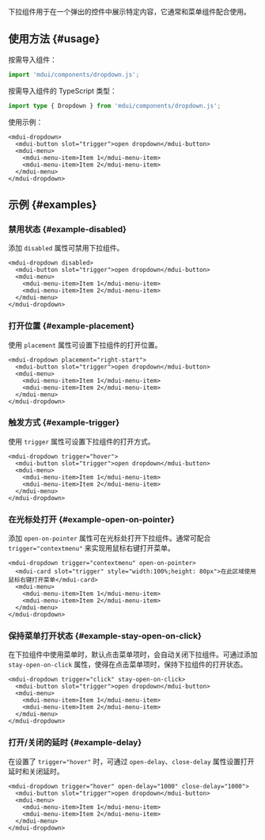 下拉组件用于在一个弹出的控件中展示特定内容，它通常和菜单组件配合使用。

## 使用方法 {#usage}

按需导入组件：

```js
import 'mdui/components/dropdown.js';
```

按需导入组件的 TypeScript 类型：

```ts
import type { Dropdown } from 'mdui/components/dropdown.js';
```

使用示例：

```html,example
<mdui-dropdown>
  <mdui-button slot="trigger">open dropdown</mdui-button>
  <mdui-menu>
    <mdui-menu-item>Item 1</mdui-menu-item>
    <mdui-menu-item>Item 2</mdui-menu-item>
  </mdui-menu>
</mdui-dropdown>
```

## 示例 {#examples}

### 禁用状态 {#example-disabled}

添加 `disabled` 属性可禁用下拉组件。

```html,example,expandable
<mdui-dropdown disabled>
  <mdui-button slot="trigger">open dropdown</mdui-button>
  <mdui-menu>
    <mdui-menu-item>Item 1</mdui-menu-item>
    <mdui-menu-item>Item 2</mdui-menu-item>
  </mdui-menu>
</mdui-dropdown>
```

### 打开位置 {#example-placement}

使用 `placement` 属性可设置下拉组件的打开位置。

```html,example,expandable
<mdui-dropdown placement="right-start">
  <mdui-button slot="trigger">open dropdown</mdui-button>
  <mdui-menu>
    <mdui-menu-item>Item 1</mdui-menu-item>
    <mdui-menu-item>Item 2</mdui-menu-item>
  </mdui-menu>
</mdui-dropdown>
```

### 触发方式 {#example-trigger}

使用 `trigger` 属性可设置下拉组件的打开方式。

```html,example,expandable
<mdui-dropdown trigger="hover">
  <mdui-button slot="trigger">open dropdown</mdui-button>
  <mdui-menu>
    <mdui-menu-item>Item 1</mdui-menu-item>
    <mdui-menu-item>Item 2</mdui-menu-item>
  </mdui-menu>
</mdui-dropdown>
```

### 在光标处打开 {#example-open-on-pointer}

添加 `open-on-pointer` 属性可在光标处打开下拉组件。通常可配合 `trigger="contextmenu"` 来实现用鼠标右键打开菜单。

```html,example,expandable
<mdui-dropdown trigger="contextmenu" open-on-pointer>
  <mdui-card slot="trigger" style="width:100%;height: 80px">在此区域使用鼠标右键打开菜单</mdui-card>
  <mdui-menu>
    <mdui-menu-item>Item 1</mdui-menu-item>
    <mdui-menu-item>Item 2</mdui-menu-item>
  </mdui-menu>
</mdui-dropdown>
```

### 保持菜单打开状态 {#example-stay-open-on-click}

在下拉组件中使用菜单时，默认点击菜单项时，会自动关闭下拉组件。可通过添加 `stay-open-on-click` 属性，使得在点击菜单项时，保持下拉组件的打开状态。

```html,example,expandable
<mdui-dropdown trigger="click" stay-open-on-click>
  <mdui-button slot="trigger">open dropdown</mdui-button>
  <mdui-menu>
    <mdui-menu-item>Item 1</mdui-menu-item>
    <mdui-menu-item>Item 2</mdui-menu-item>
  </mdui-menu>
</mdui-dropdown>
```

### 打开/关闭的延时 {#example-delay}

在设置了 `trigger="hover"` 时，可通过 `open-delay`、`close-delay` 属性设置打开延时和关闭延时。

```html,example,expandable
<mdui-dropdown trigger="hover" open-delay="1000" close-delay="1000">
  <mdui-button slot="trigger">open dropdown</mdui-button>
  <mdui-menu>
    <mdui-menu-item>Item 1</mdui-menu-item>
    <mdui-menu-item>Item 2</mdui-menu-item>
  </mdui-menu>
</mdui-dropdown>
```
